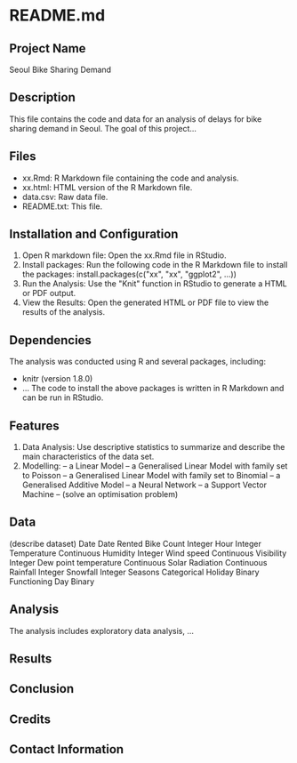README.md
==========

Project Name
------------
Seoul Bike Sharing Demand

Description
-----------
This file contains the code and data for an analysis of delays for bike sharing demand in Seoul. The goal of this project...

Files 
-----
- xx.Rmd: R Markdown file containing the code and analysis.
- xx.html: HTML version of the R Markdown file.
- data.csv: Raw data file.
- README.txt: This file.

Installation and Configuration
------------
1. Open R markdown file: Open the xx.Rmd file in RStudio.
2. Install packages: Run the following code in the R Markdown file to install the packages: install.packages(c("xx", "xx", "ggplot2", ...))
3. Run the Analysis: Use the "Knit" function in RStudio to generate a HTML or PDF output. 
4. View the Results: Open the generated HTML or PDF file to view the results of the analysis.

Dependencies
------------
The analysis was conducted using R and several packages, including: 
- knitr (version 1.8.0)
- ...
The code to install the above packages is written in R Markdown and can be run in RStudio.

Features
--------
1. Data Analysis: Use descriptive statistics to summarize and describe the main characteristics of the data set.
2. Modelling:
  – a Linear Model
  – a Generalised Linear Model with family set to Poisson
  – a Generalised Linear Model with family set to Binomial
  – a Generalised Additive Model
  – a Neural Network
  – a Support Vector Machine
  – (solve an optimisation problem)

Data
----
(describe dataset)
Date	                  Date
Rented Bike Count	      Integer
Hour	                  Integer
Temperature	            Continuous
Humidity	              Integer
Wind speed	            Continuous
Visibility	            Integer
Dew point temperature	  Continuous
Solar Radiation	        Continuous
Rainfall	              Integer
Snowfall	              Integer
Seasons	                Categorical
Holiday	                Binary
Functioning Day	        Binary


Analysis
--------
The analysis includes exploratory data analysis, ...

Results
-------

Conclusion
----------

Credits
-------

Contact Information
-------------------




